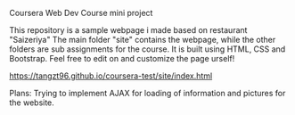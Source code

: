 Coursera Web Dev Course mini project

This repository is a sample webpage i made based on restaurant "Saizeriya"
The main folder "site" contains the webpage, while the other folders are sub assignments for the course.
It is built using HTML, CSS and Bootstrap.
Feel free to edit on and customize the page urself!

https://tangzt96.github.io/coursera-test/site/index.html

Plans:
Trying to implement AJAX for loading of information and pictures for the website.
